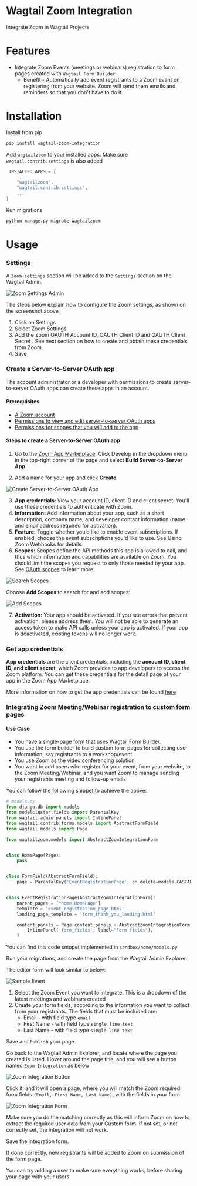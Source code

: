 # Wagtail Zoom Integration

Integrate Zoom in Wagtail Projects

# Features

- Integrate Zoom Events (meetings or webinars) registration to form pages created with `Wagtail Form Builder`
    - Benefit - Automatically add event registrants to a Zoom event on registering from your website. Zoom will send
      them emails and reminders so that you don't have to do it.

# Installation

Install from pip

```bash
pip install wagtail-zoom-integration
```

Add `wagtailzoom` to your installed apps. Make sure `wagtail.contrib.settings` is also added

```python
 INSTALLED_APPS = [
    ...
    "wagtailzoom",
    "wagtail.contrib.settings",
    ...
]
```

Run migrations

```bash
python manage.py migrate wagtailzoom
```

# Usage

### Settings

A `Zoom settings` section will be added to the `Settings` section on the Wagtail Admin.

![Zoom Settings Admin](screenshots/zoom_settings_admin.png)

The steps below explain how to configure the Zoom settings, as shown on the screenshot above

1. Click on Settings
2. Select Zoom Settings
3. Add the Zoom OAUTH Account ID, OAUTH Client ID and OAUTH Client Secret . See next section on how to create and obtain
   these credentials from Zoom.
5. Save

### Create a Server-to-Server OAuth app

The account administrator or a developer with permissions to create server-to-server OAuth apps can create these apps in
an account.

#### Prerequisites

- [A Zoom account](https://support.zoom.us/hc/en-us/articles/360034967471-Getting-started-guide-for-new-users)
- [Permissions to view and edit server-to-server OAuth apps](https://developers.zoom.us/docs/internal-apps/#enable-the-server-to-server-oauth-role)
- [Permissions for scopes that you will add to the app](https://developers.zoom.us/docs/internal-apps/#assign-permissions-to-access-scopes)

#### Steps to create a Server-to-Server OAuth app

1. Go to the [Zoom App Marketplace](https://marketplace.zoom.us/). Click Develop in the dropdown menu in the top-right
   corner of the page and select **Build Server-to-Server App**.

2. Add a name for your app and click **Create**.

![Create Server-to-Server OAuth App](screenshots/create_app.webp)

3. **App credentials**: View your account ID, client ID and client secret. You'll use these credentials to authenticate
   with Zoom.
4. **Information:** Add information about your app, such as a short description, company name, and developer contact
   information (name and email address required for activation).
5. **Feature:** Toggle whether you’d like to enable event subscriptions. If enabled, choose the event subscriptions
   you'd like to use. See Using Zoom Webhooks for details.
6. **Scopes:** Scopes define the API methods this app is allowed to call, and thus which information and capabilities
   are available on Zoom. You should limit the scopes you request to only those needed by your app.
   See [OAuth scopes](https://developers.zoom.us/docs/internal-apps/oauth-scopes-overview/) to learn more.

![Search Scopes](screenshots/search_scopes.webp)

Choose **Add Scopes** to search for and add scopes:

![Add Scopes](screenshots/add_scopes.webp)

7. **Activation:** Your app should be activated. If you see errors that prevent activation, please address them. You
   will not be able to generate an access token to make API calls unless your app is activated. If your app is
   deactivated, existing tokens will no longer work.

### Get app credentials

**App credentials** are the client credentials, including the **account ID, client ID, and client secret**, which Zoom
provides to app developers to access the Zoom platform. You can get these credentials for the detail page of your app in
the Zoom App Marketplace.

More information on how to get the app credentials can be
found [here](https://developers.zoom.us/docs/internal-apps/create/)

### Integrating Zoom Meeting/Webinar registration to custom form pages

#### Use Case

- You have a single-page form that
  uses [Wagtail Form Builder](https://docs.wagtail.org/en/latest/reference/contrib/forms/).
- You use the form builder to build custom form pages for collecting user information, say registrants to a
  workshop/event.
- You use Zoom as the video conferencing solution.
- You want to add users who register for your event, from your website, to the Zoom Meeting/Webinar, and you want Zoom
  to manage sending your registrants meeting and follow-up emails

You can follow the following snippet to achieve the above:

```python
# models.py
from django.db import models
from modelcluster.fields import ParentalKey
from wagtail.admin.panels import InlinePanel
from wagtail.contrib.forms.models import AbstractFormField
from wagtail.models import Page

from wagtailzoom.models import AbstractZoomIntegrationForm


class HomePage(Page):
    pass


class FormField(AbstractFormField):
    page = ParentalKey('EventRegistrationPage', on_delete=models.CASCADE, related_name='form_fields')


class EventRegistrationPage(AbstractZoomIntegrationForm):
    parent_pages = ["home.HomePage"]
    template = 'event_registration_page.html'
    landing_page_template = 'form_thank_you_landing.html'

    content_panels = Page.content_panels + AbstractZoomIntegrationForm.integration_panels + [
        InlinePanel('form_fields', label="Form fields"),
    ]

```

You can find this code snippet implemented in `sandbox/home/models.py`

Run your migrations, and create the page from the Wagtail Admin Explorer.

The editor form will look similar to below:

![Sample Event](screenshots/sample_event.png)

1. Select the Zoom Event you want to integrate. This is a dropdown of the latest meetings and webinars created
2. Create your form fields, according to the information you want to collect from your registrants. The fields that must
   be included are:
    - Email - with field type `email`
    - First Name - with field type `single line text`
    - Last Name - with field type `single line text`

Save and `Publish` your page.

Go back to the Wagtail Admin Explorer, and locate where the page you created is listed. Hover around the page title, and
you will see a button named `Zoom Integration` as below

![Zoom Integration Button](screenshots/zoom_integration_button.png)

Click it, and it will open a page, where you will match the Zoom required form fields `(Email, First Name, Last Name)`,
with the fields in your form.

![Zoom Integration Form](screenshots/zoom_intergation_form.png)

Make sure you do the matching correctly as this will inform Zoom on how to extract the required user data from your
Custom form. If not set, or not correctly set, the integration will not work.

Save the integration form.

If done correctly, new registrants will be added to Zoom on submission of the form page.

You can try adding a user to make sure everything works, before sharing your page with your users.





